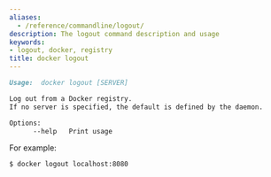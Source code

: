 ```yaml
---
aliases:
  - /reference/commandline/logout/
description: The logout command description and usage
keywords:
- logout, docker, registry
title: docker logout
---
```


```markdown
Usage:  docker logout [SERVER]

Log out from a Docker registry.
If no server is specified, the default is defined by the daemon.

Options:
      --help   Print usage
```

For example:

    $ docker logout localhost:8080
